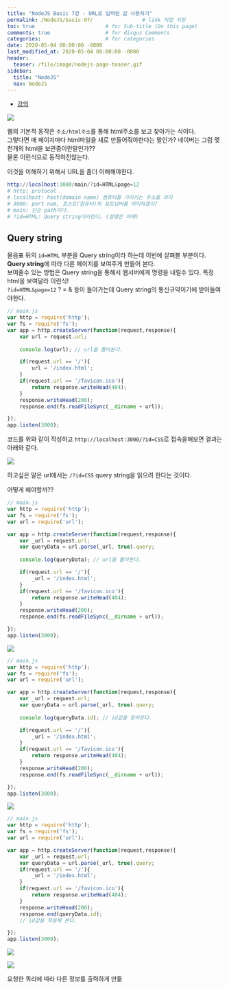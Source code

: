 ```yaml
---
title: "NodeJS Basic 7강 - URL로 입력된 값 사용하기"
permalink: /NodeJS/basic-07/                # link 직접 지정
toc: true                       # for Sub-title (On this page)
comments: true                  # for disqus Comments
categories:                     # for categories
date: 2020-05-04 00:00:00 -0000
last_modified_at: 2020-05-04 00:00:00 -0000
header:
  teaser: /file/image/nodejs-page-teaser.gif
sidebar:
  title: "NodeJS"
  nav: NodeJS
---
```


* [강의](https://opentutorials.org/course/3332/21046)

![](/file/image/Nodejs-7_image1.png)

웹의 기본적 동작은 `주소/html주소`를 통해 html주소를 보고 찾아가는 식이다.<br>
그렇다면 매 페이지마다 html파일을 새로 만들어줘야한다는 말인가? 네이버는 그럼 몇천개의 html을 보관중이란말인가??<br>
물론 이런식으로 동작하진않는다.

이것을 이해하기 위해서 URL을 좀더 이해해야한다.

```s
http://localhost:3000/main/?id=HTML&page=12
# http: protocol
# localhost: host(domain name) 컴퓨터를 가리키는 주소를 의미
# 3000: port num, 호스트(컴퓨터)의 포트넘버를 의미하겠지?
# main: 단순 path이다.
# ?id=HTML: Query string이라한다. (설명은 아래)
```

## Query string

물음표 뒤의 `id=HTML` 부분을 Query string이라 하는데 이번에 살펴볼 부분이다.<br>
**Query string**에 따라 다른 페이지를 보여주게 만들어 본다.<br>
보여줄수 있는 방법은 Query string을 통해서 웹서버에게 명령을 내릴수 있다. 특정 html을 보여달라 이런식!<br>
`?id=HTML&page=12` ? = & 등이 들어가는데 Query string의 통신규약이기에 받아들여야한다.

```js
// main.js
var http = require('http');
var fs = require('fs');
var app = http.createServer(function(request,response){
    var url = request.url;
    
    console.log(url); // url을 뽑아본다.

    if(request.url == '/'){
        url = '/index.html';
    }
    if(request.url == '/favicon.ico'){
        return response.writeHead(404);
    }
    response.writeHead(200);
    response.end(fs.readFileSync(__dirname + url));

});
app.listen(3000);
```

코드를 위와 같이 작성하고 `http://localhost:3000/?id=CSS`로 접속을해보면 결과는 아래와 같다.

![](/file/image/Nodejs-7_image2.png)

하고싶은 말은 url에서는 `/?id=CSS` query string을 읽으려 한다는 것이다. 

어떻게 해야할까??

```js
// main.js
var http = require('http');
var fs = require('fs');
var url = require('url');

var app = http.createServer(function(request,response){
    var _url = request.url;
    var queryData = url.parse(_url, true).query;
    
    console.log(queryData); // url을 뽑아본다.

    if(request.url == '/'){
        _url = '/index.html';
    }
    if(request.url == '/favicon.ico'){
        return response.writeHead(404);
    }
    response.writeHead(200);
    response.end(fs.readFileSync(__dirname + url));

});
app.listen(3000);
```

![](/file/image/Nodejs-7_image3.png)

```js
// main.js
var http = require('http');
var fs = require('fs');
var url = require('url');

var app = http.createServer(function(request,response){
    var _url = request.url;
    var queryData = url.parse(_url, true).query;
    
    console.log(queryData.id); // id값을 얻어온다.

    if(request.url == '/'){
        _url = '/index.html';
    }
    if(request.url == '/favicon.ico'){
        return response.writeHead(404);
    }
    response.writeHead(200);
    response.end(fs.readFileSync(__dirname + url));

});
app.listen(3000);
```

![](/file/image/Nodejs-7_image4.png)

```js
// main.js
var http = require('http');
var fs = require('fs');
var url = require('url');

var app = http.createServer(function(request,response){
    var _url = request.url;
    var queryData = url.parse(_url, true).query;
    if(request.url == '/'){
        _url = '/index.html';
    }
    if(request.url == '/favicon.ico'){
        return response.writeHead(404);
    }
    response.writeHead(200);
    response.end(queryData.id);
    // id값을 적용해 본다.

});
app.listen(3000);
```

![](/file/image/Nodejs-7_image5.png)

![](/file/image/Nodejs-7_image6.png)

요청한 쿼리에 따라 다른 정보를 출력하게 만듦